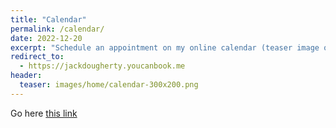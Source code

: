 ```yaml
---
title: "Calendar"
permalink: /calendar/
date: 2022-12-20
excerpt: "Schedule an appointment on my online calendar (teaser image only, redirects)"
redirect_to: 
  - https://jackdougherty.youcanbook.me
header:
  teaser: images/home/calendar-300x200.png
---
```

Go here [this link](https://jackdougherty.youcanbook.me)
